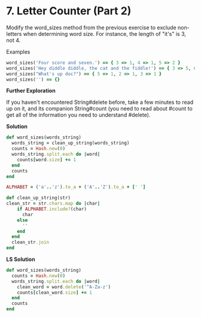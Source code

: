 # 7. Letter Counter (Part 2)

Modify the word_sizes method from the previous exercise to exclude non-letters when determining word size. For instance, the length of "it's" is 3, not 4.

Examples

```ruby
word_sizes('Four score and seven.') == { 3 => 1, 4 => 1, 5 => 2 }
word_sizes('Hey diddle diddle, the cat and the fiddle!') == { 3 => 5, 6 => 3 }
word_sizes("What's up doc?") == { 5 => 1, 2 => 1, 3 => 1 }
word_sizes('') == {}
```

**Further Exploration**

If you haven't encountered String#delete before, take a few minutes to read up on it, and its companion String#count (you need to read about #count to get all of the information you need to understand #delete).

**Solution**

```ruby
def word_sizes(words_string)
  words_string = clean_up_string(words_string)
  counts = Hash.new(0)
  words_string.split.each do |word|
    counts[word.size] += 1
  end
  counts
end

ALPHABET = ('a'..'z').to_a + ('A'..'Z').to_a + [' ']

def clean_up_string(str)
clean_str = str.chars.map do |char|
    if ALPHABET.include?(char)
      char
    else
      ''
    end
  end
  clean_str.join
end
```

**LS Solution**

```ruby
def word_sizes(words_string)
  counts = Hash.new(0)
  words_string.split.each do |word|
    clean_word = word.delete('^A-Za-z')
    counts[clean_word.size] += 1
  end
  counts
end
```